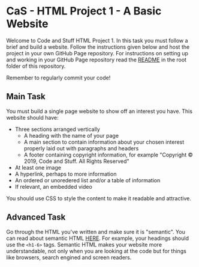 # CaS - HTML Project 1 - A Basic Website

Welcome to Code and Stuff HTML Project 1. In this task you must follow a brief and build a website. Follow the instructions given below and host the project in your own GitHub Page repository. For instructions on setting up and working in your GitHub Page repository read the [README](README.md) in the root folder of this repository.

Remember to regularly commit your code!

## Main Task

You must build a single page website to show off an interest you have. This website should have:

* Three sections arranged vertically
  * A heading with the name of your page
  * A main section to contain information about your chosen interest properly laid out with paragraphs and headers
  * A footer containing copyright information, for example "Copyright © 2019, Code and Stuff. All Rights Reserved"
* At least one image
* A hyperlink, perhaps to more information
* An  ordered or unoredered list and/or a table of information
* If relevant, an embedded video

You should use CSS to style the content to make it readable and attractive.

## Advanced Task

Go through the HTML you've written and make sure it is "semantic". You can read about semantic HTML [HERE](https://developer.mozilla.org/en-US/docs/Glossary/Semantics "Semantics - MDN"). For example, your headings should use the ```<h1-6>``` tags. Semantic HTML makes your website more understandable, not only when you are looking at the code but for things like browsers, search engined and screen readers.